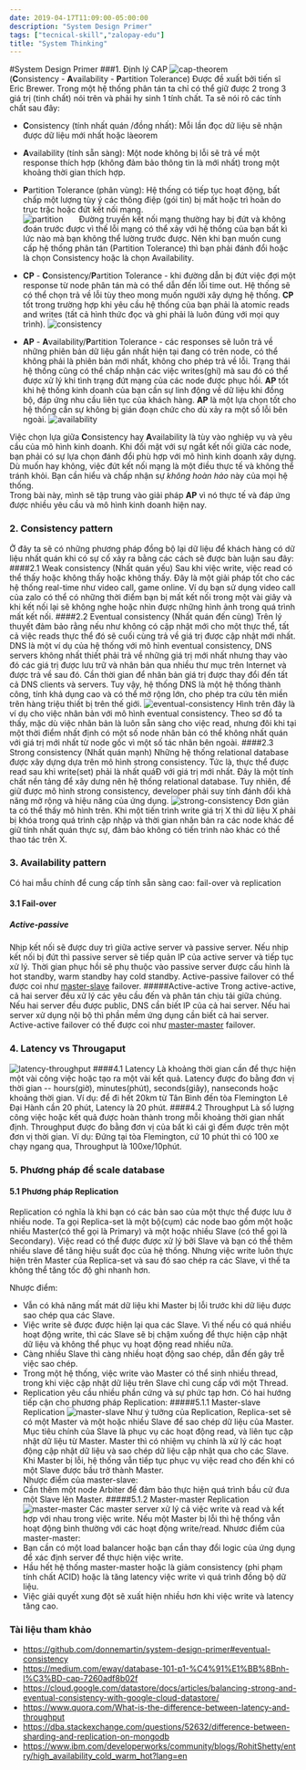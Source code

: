 ```yaml
---
date: 2019-04-17T11:09:00-05:00:00
description: "System Design Primer"
tags: ["tecnical-skill","zalopay-edu"]
title: "System Thinking"
---
```

#System Design Primer
###1. Định lý CAP
![cap-theorem]  
(**C**onsistency - **A**vailability - **P**artition Tolerance)
Được đề xuất bởi tiến sĩ Eric Brewer. Trong một hệ thống phân tán ta chỉ có thể giữ được 2 trong 3 giá trị (tinh chất) nói trên và phải hy sinh 1 tính chất. Ta sẽ nói rõ các tính chất sau đây:
- **C**onsistency (tính nhất quán /đồng nhất): Mỗi lần đọc dữ liệu sẽ nhận được dữ liệu mới nhất hoặc làeorem
- **A**vailability (tính sẵn sàng): Một node không bị lỗi sẽ trả về một response thích hợp (không đảm bảo thông tin là mới nhất) trong một khoảng thời gian thích hợp.
- **P**artition Tolerance (phân vùng): Hệ thống có tiếp tục hoạt động, bất chấp một lượng tùy ý các thông điệp (gói tin) bị mất hoặc trì hoãn do trục trặc hoặc đứt kết nối mạng.  
![partition]
&nbsp;&nbsp;&nbsp;&nbsp;&nbsp;&nbsp;Đường truyền kết nối mạng thường hay bị đứt và không đoán trước được vì thế lỗi mạng có thể xảy với hệ thống của bạn bất kì lức nào mà bạn không thể lường trước được. Nên khi bạn muốn cung cấp hệ thống phân tán (Partition Tolerance) thì bạn phải đánh đổi hoặc là chọn Consistency hoặc là chọn Availability.  
  
- **CP** - **C**onsistency/**P**artition Tolerance - khi đường dẫn bị đứt việc đợi một response từ node phân tán mà có thể dẫn đến lỗi time out. Hệ thống sẽ có thể chọn trả về lỗi tùy theo mong muốn người xây dựng hệ thống. **CP** tốt trong trường hợp khi yêu cầu hệ thống của bạn phải là atomic reads and writes (tất cả hình thức đọc và ghi phải là luôn đúng với mọi quy trình).
![consistency]
- **AP** - **A**vailability/**P**artition Tolerance - các responses sẽ luôn trả về những phiên bản dữ liệu gần nhất hiện tại đang có trên node, có thể không phải là phiên bản mới nhất, không cho phép trả về lỗi. Trạng thái hệ thống cũng có thể chấp nhận các việc writes(ghi) mà sau đó có thể được xử lý khi tình trạng đứt mạng của các node được phục hồi. **AP** tốt khi hệ thống kinh doanh của bạn cần sự linh động về dữ liệu khi đồng bộ, đáp ứng nhu cầu liên tục của khách hàng. **AP** là một lựa chọn tốt cho hệ thống cần sự không bị gián đoạn chức cho dù xảy ra một số lỗi bên ngoài.
![availability]  

Việc chọn lựa giữa **C**onsistency hay **A**vailability là tùy vào nghiệp vụ và yêu cầu của mô hình kinh doanh. Khi đối mặt với sự ngắt kết nối giữa các node, bạn phải có sự lựa chọn đánh đổi phù hợp với mô hình kinh doanh xây dựng. Dù muốn hay không, việc đứt kết nối mạng là một điều thực tế và không thể tránh khỏi. Bạn cần hiểu và chấp nhận sự *không hoàn hảo* này của mọi hệ thống.  
Trong bài này, mình sẽ tập trung vào giải pháp **AP** vì nó thực tế và đáp ứng được nhiều yêu cầu và mô hình kinh doanh hiện nay.
### 2. Consistency pattern
Ở đây ta sẽ có những phương pháp đồng bộ lại dữ liệu để khách hàng có dữ liệu nhất quán khi có sự cố xảy ra bằng các cách sẽ được bàn luận sau đây:
####2.1 Weak consistency (Nhất quán yếu)
Sau khi việc write, việc read có thể thấy hoặc không thấy hoặc không thấy. Đây là một giải pháp tốt cho các hệ thống real-time như video call, game online. Ví dụ bạn sử dụng video call của zalo có thể có những thời điểm bạn bị mất kết nối trong một vài giây và khi kết nối lại sẽ không nghe hoặc nhìn được những hình ảnh trong quá trình mất kết nối.
####2.2 Eventual consistency (Nhất quán đến cùng)
Trên lý thuyết đảm bảo rằng nếu như không có cập nhật mới cho một thực thể, tất cả việc reads thực thể đó sẽ cuối cùng trả về giá trị được cập nhật mới nhất. DNS là một ví dụ của hệ thống với mô hình eventual consistency, DNS servers không nhất thiết phải trả về những giá trị mới nhất nhưng thay vào đó các giá trị được lưu trữ và nhân bản qua nhiều thư mục trên Internet và được trả về sau đó. Cần thời gian để nhân bản giá trị được thay đổi đến tất cả DNS clients và servers. Tuy vậy, hệ thống 
DNS là một hệ thống thành công, tính khả dụng cao và có thể mở rộng lớn, cho phép tra cứu tên miền trên hàng triệu thiết bị trên thế giới.
![eventual-consistency]
Hình trên đây là ví dụ cho việc nhân bản với mô hình eventual consistency. Theo sơ đồ ta thấy, mặc dù việc nhân bản là luôn sẵn sàng cho việc read, nhưng đôi khi tại một thời điểm nhất định có một số node nhân bản có thể không nhất quán với giá trị mới nhất từ node gốc vì một số tác nhân bên ngoài.
####2.3 Strong consistency (Nhất quán mạnh)
Những hệ thống relational database được xây dựng dựa trên mô hình strong consistency. Tức là, thực thể được read sau khi write(set) phải là nhất quáĐ với giá trị mới nhất. Đây là một tính chất nền tảng để xây dưng nên hệ thống relational database. Tuy nhiên, để giữ được mô hình strong consistency, developer phải suy tính đánh đổi khả năng mở rộng và hiệu năng của ứng dụng.
![strong-consistency]
Đơn giản ta có thể thấy mô hình trên. Khi một tiến trình write giá trị X thì dữ liệu X phải bị khóa trong quá trình cập nhập và thời gian nhân bản ra các node khác để giữ tính nhất quán thực sự, đảm bảo không có tiến trình nào khác có thể thao tác trên X.

### 3. Availability pattern 
Có hai mẫu chính để cung cấp tính sẵn sàng cao: fail-over và replication
#### 3.1 Fail-over 
##### Active-passive
Nhịp kết nối sẽ được duy trì giữa active server và passive server. Nếu nhịp kết nối bị đứt thì passive server sẽ tiếp quản IP của active server và tiếp tục xử lý.
Thời gian phục hồi sẽ phụ thuộc vào passive server được cấu hình là hot standby, warm standby hay cold standby.
Active-passive failover có thể  được coi như <a href="#master-slave">master-slave</a> failover.
#####Active-active
Trong active-active, cả hai server đều xử lý các yêu cầu đến và phân tán chịu tải giữa chúng.
Nếu hai server đều được public, DNS cần biết IP của cả hai server. Nếu hai server xử dụng nội bộ thì phần mềm ứng dụng cần biết cả hai server.
Active-active failover có thế được coi như <a href="#master-master">master-master</a> failover.
### 4. Latency vs Througaput
![latency-throughput]
####4.1 Latency
Là khoảng thời gian cần để thực hiện một vài công việc hoặc tạo ra một vài kết quả. Latency được đo bằng đơn vị thời gian -- hours(giờ), minutes(phút), seconds(giây), nanseconds hoặc khoảng thời gian.
Ví dụ: để đi hết 20km từ Tân Bình đến tòa Flemington Lê Đại Hành cần 20 phút, Latency là 20 phút.
####4.2 Throughput
Là số lượng công việc hoặc kết quả được hoàn thành trong mỗi khoảng thời gian nhất định. Throughput được đo bằng đơn vị của bất kì cái gì đếm được trên một đơn vị thời gian.
Ví dụ: Đứng tại tòa Flemington, cứ 10 phút thì có 100 xe chạy ngang qua, Throughput là 100xe/10phút.

### 5. Phương pháp để scale database
#### 5.1 Phương pháp Replication
Replication có nghĩa là khi bạn có các bản sao của một thực thể được lưu ở nhiều node. Ta gọi Replica-set là một bộ(cụm) các node bao gồm một hoặc nhiều Master(có thể gọi là Primary) và một hoặc nhiều Slave (có thể gọi là Secondary). Việc read có thể được được xử lý bởi Slave và bạn có thể thêm nhiều slave để tăng hiệu suất đọc của hệ thống. Nhưng việc write luôn thực hiện trên Master của Replica-set và sau đó sao chép ra các Slave, vì thế ta không thể tăng tốc độ ghi nhanh hơn.
  
Nhược điểm:
- Vẫn có khả năng mất mát dữ liệu khi Master bị lỗi trước khi dữ liệu được sao chép qua các Slave.
- Việc write sẽ được được hiện lại qua các Slave. Vì thế nếu có quá nhiều hoạt động write, thì các Slave sẽ bị chậm xuống để thực hiện cập nhật dữ liệu và không thể phục vụ hoạt động read nhiều nữa.
- Càng nhiều Slave thì càng nhiều hoạt động sao chép, dẫn đến gây trễ việc sao chép.
- Trong một hệ thống, việc write vào Master có thể sinh nhiều thread, trong khi việc cập nhật dữ liệu trên Slave chỉ cung cấp với một Thread.
- Replication yêu cầu nhiều phần cứng và sự phức tạp hơn.
Có hai hướng tiếp cận cho phương pháp Replication:
#####5.1.1 <a id="master-slave">Master-slave</a> Replication
![master-slave]
Như ý tưởng của Replication, Replica-set sẽ có một Master và một hoặc nhiều Slave để sao chép dữ liệu của Master. Mục tiêu chính của Slave là phục vụ các hoạt động read, và liên tục cập nhật dữ liệu từ Master. Master thì có nhiệm vụ chính là xử lý các hoạt động cập nhật dữ liệu và sao chép dữ liệu cập nhật qua cho các Slave. Khi Master bị lỗi, hệ thống vẫn tiếp tục phục vụ việc read cho đến khi có một Slave được bầu trở thành Master.  
Nhược điểm của master-slave:  
- Cần thêm một node Arbiter để đảm bảo thực hiện quá trình bầu cử đưa một Slave lên Master.
#####5.1.2 <a id="master-master">Master-master</a> Replication
![master-master]
Các master server xử lý cả việc write và read và kết hợp với nhau trong việc write. Nếu một Master bị lỗi thì hệ thống vẫn hoạt động bình thường với các hoạt động write/read.
Nhươc điểm của master-master:
- Bạn cần có một load balancer hoặc bạn cần thay đổi logic của ứng dụng để xác định server để thực hiện việc write.
- Hầu hết hệ thống master-master hoặc là giảm consistency (phi phạm tính chất ACID) hoặc là tăng latency việc write vì quá trình đồng bộ dữ liệu.
- Việc giải quyết xung đột sẽ xuất hiện nhiều hơn khi việc write và latency tăng cao.

### Tài liệu tham khảo
- https://github.com/donnemartin/system-design-primer#eventual-consistency
- https://medium.com/eway/database-101-p1-%C4%91%E1%BB%8Bnh-l%C3%BD-cap-7260adf8b02f
- https://cloud.google.com/datastore/docs/articles/balancing-strong-and-eventual-consistency-with-google-cloud-datastore/
- https://www.quora.com/What-is-the-difference-between-latency-and-throughput
- https://dba.stackexchange.com/questions/52632/difference-between-sharding-and-replication-on-mongodb
- https://www.ibm.com/developerworks/community/blogs/RohitShetty/entry/high_availability_cold_warm_hot?lang=en

[cap-theorem]: /assets/images_system_thinking/cap-theorem.png  
[partition]: /assets/images_system_thinking/partition.png
[consistency]: /assets/images_system_thinking/consistency.png
[availability]: /assets/images_system_thinking/availability.png
[eventual-consistency]: /assets/images_system_thinking/eventual-consistency.png
[strong-consistency]: /assets/images_system_thinking/strong-consistency.png
[latency-throughput]: /assets/images_system_thinking/latency_throughput.jpg
[master-slave]: /assets/images_system_thinking/master-slave.png
[master-master]: /assets/images_system_thinking/master-master.png